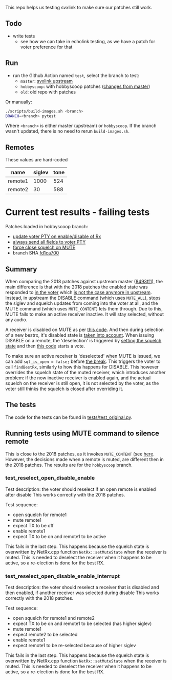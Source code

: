 This repo helps us testing svxlink to make sure our patches still work.

## Todo
* write tests
  * see how we can take in echolink testing, as we have a patch for voter preference for that

## Run
* run the Github Action named `test`, select the branch to test:
  * `master`: [svxlink upstream](https://github.com/sm0svx/svxlink)
  * `hobbyscoop`: with hobbyscoop patches ([changes from master](https://github.com/sm0svx/svxlink/compare/master...hobbyscoop:svxlink:hobbyscoop))
  * `old`: old repo with patches

Or manually:
```bash
./scripts/build-images.sh <branch>
BRANCH=<branch> pytest
```
Where `<branch>` is either master (upstream) or `hobbyscoop`.
If the branch wasn't updated, there is no need to rerun `build-images.sh`.

## Remotes
These values are hard-coded

| name    | siglev | tone |
|---------|--------|------|
| remote1 | 1000   | 524  |
| remote2 | 30     | 588  |

# Current test results - failing tests
Patches loaded in hobbyscoop branch:
 * [update voter PTY on enable/disable of Rx](https://github.com/sm0svx/svxlink/commit/624f77f16c9ffa9069bbe0efd869a7dc6db2dab8)
 * [always send all fields to voter PTY](https://github.com/sm0svx/svxlink/commit/fd1ca7004e7b8824eaad2e079003227b0bb07e48)
 * [force close squelch on MUTE](https://github.com/sm0svx/svxlink/commit/2f8a0dbe2e92359eaa53feeb2f0fc855a988ad10)
 * branch SHA [fd1ca700](https://github.com/hobbyscoop/svxlink/commit/fd1ca7004e7b8824eaad2e079003227b0bb07e48)

## Summary
When comparing the 2018 patches against upstream master ([8493ff1](https://github.com/sm0svx/svxlink/commit/8493ff1c66236e1d058306a7105f7303e3285d90)),
the main difference is that with the 2018 patches the enabled state was responded to [in the voter](https://github.com/hsmade/svxlink/blob/master/src/svxlink/trx/Voter.cpp#L809) 
which [is not the case anymore in upstream](https://github.com/sm0svx/svxlink/blob/8493ff1c66236e1d058306a7105f7303e3285d90/src/svxlink/trx/Voter.cpp#L818).
Instead, in upstream the DISABLE command (which uses `MUTE_ALL`), stops the siglev and squelch updates from coming into the voter at all,
and the MUTE command (which uses `MUTE_CONTENT`) lets them through. 
Due to this, MUTE fails to make an active receiver inactive. It will stay selected, without any audio.

A receiver is disabled on MUTE as per [this code](https://github.com/sm0svx/svxlink/blob/master/src/svxlink/trx/Voter.cpp#L1392C5-L1392C17).
And then during selection of a new bestrx, it's disabled state is [taken into account](https://github.com/sm0svx/svxlink/blob/master/src/svxlink/trx/Voter.cpp#L751).
When issuing DISABLE on a remote, the 'deselection' is triggered by [setting the squelch state](https://github.com/sm0svx/svxlink/blob/master/src/svxlink/trx/NetRx.cpp#L256-L262)
and then [this code](https://github.com/sm0svx/svxlink/blob/master/src/svxlink/trx/Voter.cpp#L829) starts a vote.

To make sure an active receiver is 'deselected' when MUTE is issued, we can add `sql_is_open = false;` before [the break](https://github.com/sm0svx/svxlink/blob/8493ff1c66236e1d058306a7105f7303e3285d90/src/svxlink/trx/NetRx.cpp#L253).
This triggers the voter to call `findBestRx`, similarly to how this happens for DISABLE.
This however overrides the squelch state of the muted receiver, which introduces another problem:
if the now inactive receiver is enabled again, and the actual squelch on the receiver is still open, 
it is not selected by the voter, as the voter still thinks the squelch is closed after overriding it.

## The tests
The code for the tests can be found in [tests/test_original.py](tests/test_original.py).

## Running tests using MUTE command to silence remote
This is close to the 2018 patches, as it invokes `MUTE_CONTENT` (see [here]([here](https://github.com/hsmade/svxlink/blame/master/src/svxlink/trx/Voter.cpp#L192)).
However, the decisions made when a remote is muted, are different then in the 2018 patches.
The results are for the `hobbyscoop` branch.

### test_reselect_open_disable_enable
Test description: the voter should reselect if an open remote is enabled after disable
This works correctly with the 2018 patches.

Test sequence:
* open squelch for remote1
* mute remote1
* expect TX to be off
* enable remote1
* expect TX to be on and remote1 to be active

This fails in the last step. This happens because the squelch state is overwritten by NetRx.cpp function `NetRx::setMuteState`
when the receiver is muted. This is needed to deselect the receiver when it happens to be active, so a re-election is done
for the best RX.

### test_reselect_open_disable_enable_interrupt
Test description: the voter should reselect a receiver that is disabled and then enabled, if another receiver was selected during disable
This works correctly with the 2018 patches.

Test sequence:
* open squelch for remote1 and remote2
* expect TX to be on and remote1 to be selected (has higher siglev)
* mute remote1
* expect remote2 to be selected
* enable remote1
* expect remote1 to be re-selected because of higher siglev

This fails in the last step. This happens because the squelch state is overwritten by NetRx.cpp function `NetRx::setMuteState`
when the receiver is muted. This is needed to deselect the receiver when it happens to be active, so a re-election is done
for the best RX.

